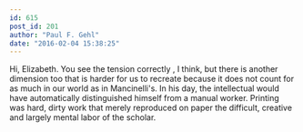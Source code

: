 ```yaml
---
id: 615
post_id: 201
author: "Paul F. Gehl"
date: "2016-02-04 15:38:25"
---
```

Hi, Elizabeth. You see the tension correctly , I think, but there is another dimension too that is harder for us to recreate because it does not count for as much in our world as in Mancinelli's. In his day, the intellectual would have automatically distinguished himself from a manual worker. Printing was hard, dirty work that merely reproduced on paper the difficult, creative and largely mental labor of the scholar.
